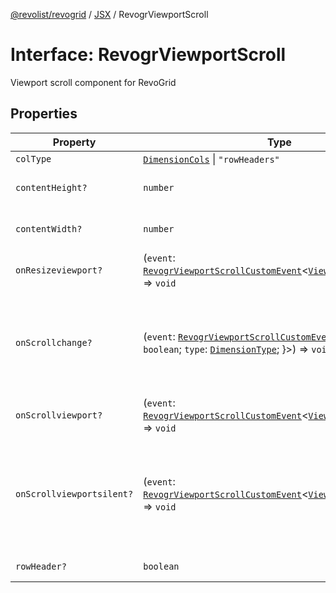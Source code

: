 [@revolist/revogrid](README.md) / [JSX](Namespace.JSX.md) / RevogrViewportScroll

# Interface: RevogrViewportScroll

Viewport scroll component for RevoGrid

## Properties

| Property | Type | Description | Defined in |
| ------ | ------ | ------ | ------ |
| `colType` | [`DimensionCols`](TypeAlias.DimensionCols.md) \| `"rowHeaders"` | - | [src/components.d.ts:2130](https://github.com/revolist/revogrid/blob/684eab34b16e993178d736466d35507eda9850cd/src/components.d.ts#L2130) |
| `contentHeight?` | `number` | Height of inner content | [src/components.d.ts:2134](https://github.com/revolist/revogrid/blob/684eab34b16e993178d736466d35507eda9850cd/src/components.d.ts#L2134) |
| `contentWidth?` | `number` | Width of inner content | [src/components.d.ts:2138](https://github.com/revolist/revogrid/blob/684eab34b16e993178d736466d35507eda9850cd/src/components.d.ts#L2138) |
| `onResizeviewport?` | (`event`: [`RevogrViewportScrollCustomEvent`](Interface.RevogrViewportScrollCustomEvent.md)\<[`ViewPortResizeEvent`](TypeAlias.ViewPortResizeEvent.md)\>) => `void` | Viewport resize | [src/components.d.ts:2142](https://github.com/revolist/revogrid/blob/684eab34b16e993178d736466d35507eda9850cd/src/components.d.ts#L2142) |
| `onScrollchange?` | (`event`: [`RevogrViewportScrollCustomEvent`](Interface.RevogrViewportScrollCustomEvent.md)\<\{ `hasScroll`: `boolean`; `type`: [`DimensionType`](TypeAlias.DimensionType.md); \}\>) => `void` | Triggered on scroll change, can be used to get information about scroll visibility | [src/components.d.ts:2146](https://github.com/revolist/revogrid/blob/684eab34b16e993178d736466d35507eda9850cd/src/components.d.ts#L2146) |
| `onScrollviewport?` | (`event`: [`RevogrViewportScrollCustomEvent`](Interface.RevogrViewportScrollCustomEvent.md)\<[`ViewPortScrollEvent`](TypeAlias.ViewPortScrollEvent.md)\>) => `void` | Before scroll event | [src/components.d.ts:2153](https://github.com/revolist/revogrid/blob/684eab34b16e993178d736466d35507eda9850cd/src/components.d.ts#L2153) |
| `onScrollviewportsilent?` | (`event`: [`RevogrViewportScrollCustomEvent`](Interface.RevogrViewportScrollCustomEvent.md)\<[`ViewPortScrollEvent`](TypeAlias.ViewPortScrollEvent.md)\>) => `void` | Silently scroll to coordinate Made to align negative coordinates for mobile devices | [src/components.d.ts:2157](https://github.com/revolist/revogrid/blob/684eab34b16e993178d736466d35507eda9850cd/src/components.d.ts#L2157) |
| `rowHeader?` | `boolean` | Enable row header | [src/components.d.ts:2161](https://github.com/revolist/revogrid/blob/684eab34b16e993178d736466d35507eda9850cd/src/components.d.ts#L2161) |
